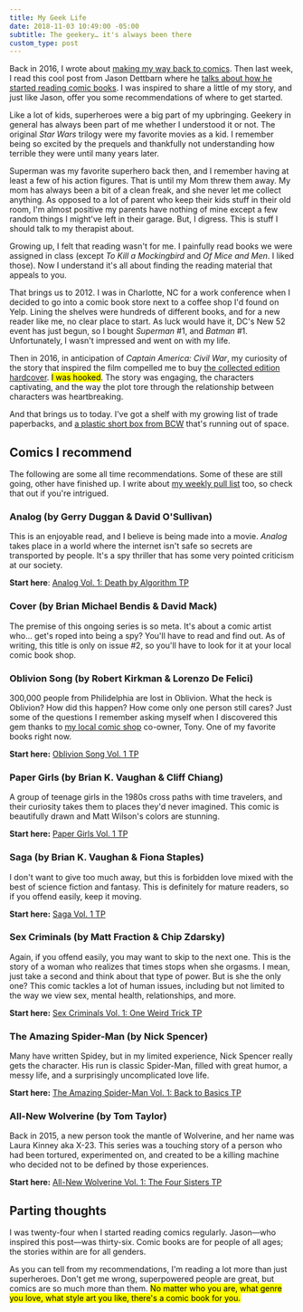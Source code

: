 ```yaml
---
title: My Geek Life
date: 2018-11-03 10:49:00 -05:00
subtitle: The geekery… it's always been there
custom_type: post
---
```


Back in 2016, I wrote about [making my way back to comics](/2016/05/going-back-to-comics/). Then last week, I read this cool post from Jason Dettbarn where he [talks about how he started reading comic books](https://www.relicscout.com/2018/10/26/my-comic-collecting-origin-story/). I was inspired to share a little of my story, and just like Jason, offer you some recommendations of where to get started.

Like a lot of kids, superheroes were a big part of my upbringing. Geekery in general has always been part of me whether I understood it or not. The original *Star Wars* trilogy were my favorite movies as a kid. I remember being so excited by the prequels and thankfully not understanding how terrible they were until many years later.

Superman was my favorite superhero back then, and I remember having at least a few of his action figures. That is until my Mom threw them away. My mom has always been a bit of a clean freak, and she never let me collect anything. As opposed to a lot of parent who keep their kids stuff in their old room, I'm almost positive my parents have nothing of mine except a few random things I might've left in their garage. But, I digress. This is stuff I should talk to my therapist about.

Growing up, I felt that reading wasn't for me. I painfully read books we were assigned in class (except *To Kill a Mockingbird* and *Of Mice and Men*. I liked those). Now I understand it's all about finding the reading material that appeals to you.

That brings us to 2012. I was in Charlotte, NC for a work conference when I decided to go into a comic book store next to a coffee shop I'd found on Yelp. Lining the shelves were hundreds of different books, and for a new reader like me, no clear place to start. As luck would have it, DC's New 52 event has just begun, so I bought *Superman* #1, and *Batman* #1. Unfortunately, I wasn't impressed and went on with my life.

Then in 2016, in anticipation of *Captain America: Civil War*, my curiosity of the story that inspired the film compelled me to buy [the collected edition hardcover](https://amzn.to/2QfJYAX). <mark>I was hooked</mark>. The story was engaging, the characters captivating, and the way the plot tore through the relationship between characters was heartbreaking.

And that brings us to today. I've got a shelf with my growing list of trade paperbacks, and [a plastic short box from BCW](https://amzn.to/2PDkOPP) that's running out of space.

## Comics I recommend

The following are some all time recommendations. Some of these are still going, other have finished up. I write about [my weekly pull list](/topics/#pull-list) too, so check that out if you're intrigued.

### Analog (by Gerry Duggan & David O'Sullivan)


This is an enjoyable read, and I believe is being made into a movie. *Analog* takes place in a world where the internet isn't safe so secrets are transported by people. It's a spy thriller that has some very pointed criticism at our society.

**Start here**: [Analog Vol. 1: Death by Algorithm TP](https://amzn.to/2QiXRhP)

### Cover (by Brian Michael Bendis & David Mack)

The premise of this ongoing series is so meta. It's about a comic artist who… get's roped into being a spy? You'll have to read and find out. As of writing, this title is only on issue #2, so you'll have to look for it at your local comic book shop.

### Oblivion Song (by Robert Kirkman & Lorenzo De Felici)

300,000 people from Philidelphia are lost in Oblivion. What the heck is Oblivion? How did this happen? How come only one person still cares? Just some of the questions I remember asking myself when I discovered this gem thanks to [my local comic shop](http://www.levelupgamesmn.com/ssp-location) co-owner, Tony. One of my favorite books right now.

**Start here:** [Oblivion Song Vol. 1 TP](https://amzn.to/2JDUbop)

### Paper Girls (by Brian K. Vaughan & Cliff Chiang)

A group of teenage girls in the 1980s cross paths with time travelers, and their curiosity takes them to places they'd never imagined. This comic is beautifully drawn and Matt Wilson's colors are stunning.

**Start here:** [Paper Girls Vol. 1 TP](https://amzn.to/2AM1ZBR)

### Saga (by Brian K. Vaughan & Fiona Staples)

I don't want to give too much away, but this is forbidden love mixed with the best of science fiction and fantasy. This is definitely for mature readers, so if you offend easily, keep it moving.

**Start here:** [Saga Vol. 1 TP](https://amzn.to/2DmwyjZ)

### Sex Criminals (by Matt Fraction & Chip Zdarsky)

Again, if you offend easily, you may want to skip to the next one. This is the story of a woman who realizes that times stops when she orgasms. I mean, just take a second and think about that type of power. But is she the only one? This comic tackles a lot of human issues, including but not limited to the way we view sex, mental health, relationships, and more.

**Start here:** [Sex Criminals Vol. 1: One Weird Trick TP](https://amzn.to/2SLTgXe)

### The Amazing Spider-Man (by Nick Spencer)

Many have written Spidey, but in my limited experience, Nick Spencer really gets the character. His run is classic Spider-Man, filled with great humor, a messy life, and a surprisingly uncomplicated love life.

**Start here:** [The Amazing Spider-Man Vol. 1: Back to Basics TP](https://amzn.to/2SKfHfi)

### All-New Wolverine (by Tom Taylor)

Back in 2015, a new person took the mantle of Wolverine, and her name was Laura Kinney aka X-23. This series was a touching story of a person who had been tortured, experimented on, and created to be a killing machine who decided not to be defined by those experiences.

**Start here:** [All-New Wolverine Vol. 1: The Four Sisters TP](https://amzn.to/2Dn9amq)

## Parting thoughts

I was twenty-four when I started reading comics regularly. Jason—who inspired this post—was thirty-six. Comic books are for people of all ages; the stories within are for all genders.

As you can tell from my recommendations, I'm reading a lot more than just superheroes. Don't get me wrong, superpowered people are great, but comics are so much more than them. <mark>No matter who you are, what genre you love, what style art you like, there's a comic book for you.</mark>
